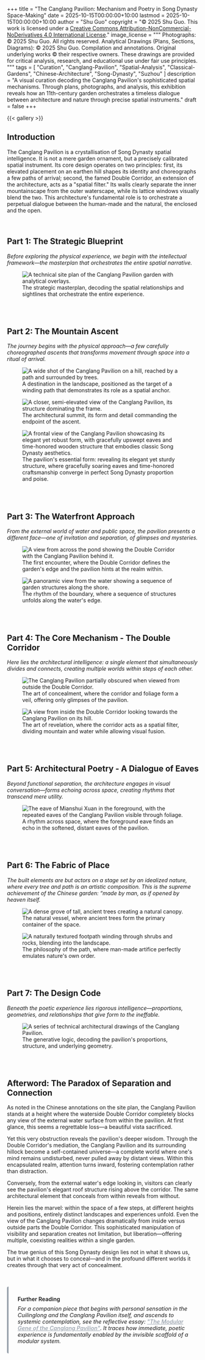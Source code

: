 +++
title = "The Canglang Pavilion: Mechanism and Poetry in Song Dynasty Space-Making"
date = 2025-10-15T00:00:00+10:00
lastmod = 2025-10-15T00:00:00+10:00
author = "Shu Guo"
copyright = "© 2025 Shu Guo. This work is licensed under a [Creative Commons Attribution-NonCommercial-NoDerivatives 4.0 International License](https://creativecommons.org/licenses/by-nc-nd/4.0/)."
image_license = """
Photographs: © 2025 Shu Guo. All rights reserved.
Analytical Drawings (Plans, Sections, Diagrams): © 2025 Shu Guo. Compilation and annotations. Original underlying works © their respective owners. These drawings are provided for critical analysis, research, and educational use under fair use principles.
"""
tags = [
"Curation",
"Canglang-Pavilion",
"Spatial-Analysis", 
"Classical-Gardens",
"Chinese-Architecture",
"Song-Dynasty",
"Suzhou"
]
description = "A visual curation decoding the Canglang Pavilion's sophisticated spatial mechanisms. Through plans, photographs, and analysis, this exhibition reveals how an 11th-century garden orchestrates a timeless dialogue between architecture and nature through precise spatial instruments."
draft = false
+++

{{< gallery >}}

## Introduction

The Canglang Pavilion is a crystallisation of Song Dynasty spatial intelligence. It is not a mere garden ornament, but a precisely calibrated spatial instrument. Its core design operates on two principles: first, its elevated placement on an earthen hill shapes its identity and choreographs a few paths of arrival; second, the famed Double Corridor, an extension of the architecture, acts as a "spatial filter." Its walls clearly separate the inner mountainscape from the outer waterscape, while its lattice windows visually blend the two. This architecture's fundamental role is to orchestrate a perpetual dialogue between the human-made and the natural, the enclosed and the open.

<br>

## Part 1: The Strategic Blueprint

*Before exploring the physical experience, we begin with the intellectual framework—the masterplan that orchestrates the entire spatial narrative.*

<figure>
  <img src="/images/2025-10-18-Canglangting-sketch/20251018-1.2.2-Canglang-Pavilion.jpg"
       alt="A technical site plan of the Canglang Pavilion garden with analytical overlays."
       class="gallery-image"
       data-fancybox="global-gallery"
       data-caption="The strategic masterplan, decoding the spatial relationships and sightlines that orchestrate the entire experience.">
  <figcaption class="image-caption">The strategic masterplan, decoding the spatial relationships and sightlines that orchestrate the entire experience.</figcaption>
</figure>

<br>
<br>

## Part 2: The Mountain Ascent

*The journey begins with the physical approach—a few carefully choreographed ascents that transforms movement through space into a ritual of arrival.*

<figure>
  <img src="/images/2025-02-20-Canglangting/20250220-L1009349-Canglang-Pavilion.jpg"
       alt="A wide shot of the Canglang Pavilion on a hill, reached by a path and surrounded by trees."
       class="gallery-image"
       data-fancybox="global-gallery"
       data-caption="A destination in the landscape, positioned as the target of a winding path that demonstrates its role as a spatial anchor.">
  <figcaption class="image-caption">A destination in the landscape, positioned as the target of a winding path that demonstrates its role as a spatial anchor.</figcaption>
</figure>

<figure>
  <img src="/images/2025-02-20-Canglangting/20250220-L1009344-Canglang-Pavilion.jpg"
       alt="A closer, semi-elevated view of the Canglang Pavilion, its structure dominating the frame."
       class="gallery-image"
       data-fancybox="global-gallery"
       data-caption="The architectural summit, its form and detail commanding the endpoint of the ascent.">
  <figcaption class="image-caption">The architectural summit, its form and detail commanding the endpoint of the ascent.</figcaption>
</figure>

<figure>
  <img src="/images/2025-02-20-Canglangting/20250220-L1009339-Canglang-Pavilion.jpg"
       alt="A frontal view of the Canglang Pavilion showcasing its elegant yet robust form, with gracefully upswept eaves and time-honored wooden structure that embodies classic Song Dynasty aesthetics."
       class="gallery-image"
       data-fancybox="global-gallery"
       data-caption="The pavilion's essential form: revealing its elegant yet sturdy structure, where gracefully soaring eaves and time-honored craftsmanship converge in perfect Song Dynasty proportion and poise.">
  <figcaption class="image-caption">The pavilion's essential form: revealing its elegant yet sturdy structure, where gracefully soaring eaves and time-honored craftsmanship converge in perfect Song Dynasty proportion and poise.</figcaption>
</figure>

<br>
<br>

## Part 3: The Waterfront Approach

*From the external world of water and public space, the pavilion presents a different face—one of invitation and separation, of glimpses and mysteries.*

<figure>
  <img src="/images/2025-02-20-Canglangting/20250220-L1009419-Canglang-Pavilion.jpg"
       alt="A view from across the pond showing the Double Corridor with the Canglang Pavilion behind it."
       class="gallery-image"
       data-fancybox="global-gallery"
       data-caption="The first encounter, where the Double Corridor defines the garden's edge and the pavilion hints at the realm within.">
  <figcaption class="image-caption">The first encounter, where the Double Corridor defines the garden's edge and the pavilion hints at the realm within.</figcaption>
</figure>

<figure>
  <img src="/images/2025-02-20-Canglangting/20250220-L1009424-Canglang-Pavilion.jpg"
       alt="A panoramic view from the water showing a sequence of garden structures along the shore."
       class="gallery-image"
       data-fancybox="global-gallery"
       data-caption="The rhythm of the boundary, where a sequence of structures unfolds along the water's edge.">
  <figcaption class="image-caption">The rhythm of the boundary, where a sequence of structures unfolds along the water's edge.</figcaption>
</figure>

<br>
<br>

## Part 4: The Core Mechanism - The Double Corridor

*Here lies the architectural intelligence: a single element that simultaneously divides and connects, creating multiple worlds within steps of each other.*

<figure>
  <img src="/images/2025-02-20-Canglangting/20250220-L1009352-Canglang-Pavilion.jpg"
       alt="The Canglang Pavilion partially obscured when viewed from outside the Double Corridor."
       class="gallery-image"
       data-fancybox="global-gallery"
       data-caption="The art of concealment, where the corridor and foliage form a veil, offering only glimpses of the pavilion.">
  <figcaption class="image-caption">The art of concealment, where the corridor and foliage form a veil, offering only glimpses of the pavilion.</figcaption>
</figure>

<figure>
  <img src="/images/2025-02-20-Canglangting/20250220-L1009401-Canglang-Pavilion.jpg"
       alt="A view from inside the Double Corridor looking towards the Canglang Pavilion on its hill."
       class="gallery-image"
       data-fancybox="global-gallery"
       data-caption="The art of revelation, where the corridor acts as a spatial filter, dividing mountain and water while allowing visual fusion.">
  <figcaption class="image-caption">The art of revelation, where the corridor acts as a spatial filter, dividing mountain and water while allowing visual fusion.</figcaption>
</figure>

<br>
<br>

## Part 5: Architectural Poetry - A Dialogue of Eaves

*Beyond functional separation, the architecture engages in visual conversation—forms echoing across space, creating rhythms that transcend mere utility.*

<figure>
  <img src="/images/2025-02-20-Canglangting/20250220-L1009432-Canglang-Pavilion.jpg"
       alt="The eave of Mianshui Xuan in the foreground, with the repeated eaves of the Canglang Pavilion visible through foliage."
       class="gallery-image"
       data-fancybox="global-gallery"
       data-caption="A rhythm across space, where the foreground eave finds an echo in the softened, distant eaves of the pavilion.">
  <figcaption class="image-caption">A rhythm across space, where the foreground eave finds an echo in the softened, distant eaves of the pavilion.</figcaption>
</figure>

<br>
<br>

## Part 6: The Fabric of Place

*The built elements are but actors on a stage set by an idealized nature, where every tree and path is an artistic composition. This is the supreme achievement of the Chinese garden: “made by man, as if opened by heaven itself.*

<figure>
  <img src="/images/2025-02-20-Canglangting/20250220-L1009338-Canglang-Pavilion.jpg"
       alt="A dense grove of tall, ancient trees creating a natural canopy."
       class="gallery-image"
       data-fancybox="global-gallery"
       data-caption="The natural vessel, where ancient trees form the primary container of the space.">
  <figcaption class="image-caption">The natural vessel, where ancient trees form the primary container of the space.</figcaption>
</figure>

<figure>
  <img src="/images/2025-02-20-Canglangting/20250220-L1009343-Canglang-Pavilion.jpg"
       alt="A naturally textured footpath winding through shrubs and rocks, blending into the landscape."
       class="gallery-image"
       data-fancybox="global-gallery"
       data-caption="The philosophy of the path, where man-made artifice perfectly emulates nature's own order.">
  <figcaption class="image-caption">The philosophy of the path, where man-made artifice perfectly emulates nature's own order.</figcaption>
</figure>

<br>
<br>

## Part 7: The Design Code

*Beneath the poetic experience lies rigorous intelligence—proportions, geometries, and relationships that give form to the ineffable.*

<figure>
  <img src="/images/2025-10-18-Canglangting-sketch/20251018-1.2.3-Canglang-Pavilion.jpg"
       alt="A series of technical architectural drawings of the Canglang Pavilion."
       class="gallery-image"
       data-fancybox="global-gallery"
       data-caption="The generative logic, decoding the pavilion's proportions, structure, and underlying geometry.">
  <figcaption class="image-caption">The generative logic, decoding the pavilion's proportions, structure, and underlying geometry.</figcaption>
</figure>

<br>
<br>

## Afterword: The Paradox of Separation and Connection

As noted in the Chinese annotations on the site plan, the Canglang Pavilion stands at a height where the waterside Double Corridor completely blocks any view of the external water surface from within the pavilion. At first glance, this seems a regrettable loss—a beautiful vista sacrificed.

Yet this very obstruction reveals the pavilion's deeper wisdom. Through the Double Corridor's mediation, the Canglang Pavilion and its surrounding hillock become a self-contained universe—a complete world where one's mind remains undisturbed, never pulled away by distant views. Within this encapsulated realm, attention turns inward, fostering contemplation rather than distraction.

Conversely, from the external water's edge looking in, visitors can clearly see the pavilion's elegant roof structure rising above the corridor. The same architectural element that conceals from within reveals from without.

Herein lies the marvel: within the space of a few steps, at different heights and positions, entirely distinct landscapes and experiences unfold. Even the view of the Canglang Pavilion changes dramatically from inside versus outside parts the Double Corridor. This sophisticated manipulation of visibility and separation creates not limitation, but liberation—offering multiple, coexisting realities within a single garden.

The true genius of this Song Dynasty design lies not in what it shows us, but in what it chooses to conceal—and in the profound different worlds it creates through that very act of concealment.

<div class="extended-reading" style="margin: 3rem 0; padding: 1.5rem; background: var(--content2); border-left: 4px solid #959ea9; border-radius: 4px; font-size: 0.9rem;">
    <p style="margin: 0 0 0.5rem 0; font-weight: 600; color: var(--primary);">Further Reading</p>
    <p style="font-style: italic; margin: 0; color: var(--secondary);">
        For a companion piece that begins with personal sensation in the Cuilinglong and the Canglang Pavilion itself, and ascends to systemic contemplation, see the reflective essay: <a href="/studies/2025-10-10-Canglang-Pavilion/" style="color: #959ea9; font-weight: 500;">"The Modular Gene of the Canglang Pavilion"</a>. It traces how immediate, poetic experience is fundamentally enabled by the invisible scaffold of a modular system.
    </p>
</div>